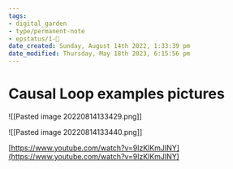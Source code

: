```yaml
---
tags: 
- digital_garden
- type/permanent-note
- epstatus/1-🌱
date_created: Sunday, August 14th 2022, 1:33:39 pm
date_modified: Thursday, May 18th 2023, 6:15:56 pm
---
```

# Causal Loop examples pictures
![[Pasted image 20220814133429.png]]

![[Pasted image 20220814133440.png]]


[https://www.youtube.com/watch?v=9lzKlKmJINY](https://www.youtube.com/watch?v=9lzKlKmJINY)